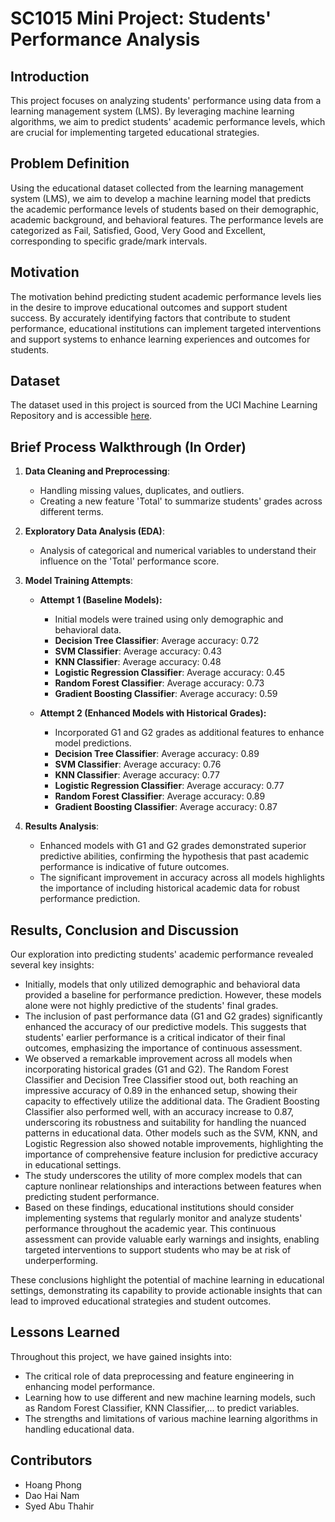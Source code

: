 # SC1015 Mini Project: Students' Performance Analysis

## Introduction
This project focuses on analyzing students' performance using data from a learning management system (LMS). By leveraging machine learning algorithms, we aim to predict students' academic performance levels, which are crucial for implementing targeted educational strategies.

## Problem Definition
Using the educational dataset collected from the learning management system (LMS), we aim to develop a machine learning model that predicts the academic performance levels of students based on their demographic, academic background, and behavioral features. The performance levels are categorized as Fail, Satisfied, Good, Very Good and Excellent, corresponding to specific grade/mark intervals.

## Motivation
The motivation behind predicting student academic performance levels lies in the desire to improve educational outcomes and support student success. By accurately identifying factors that contribute to student performance, educational institutions can implement targeted interventions and support systems to enhance learning experiences and outcomes for students.

## Dataset
The dataset used in this project is sourced from the UCI Machine Learning Repository and is accessible [here](https://archive.ics.uci.edu/dataset/320/student+performance).

## Brief Process Walkthrough (In Order)
1. **Data Cleaning and Preprocessing**:
   - Handling missing values, duplicates, and outliers.
   - Creating a new feature 'Total' to summarize students' grades across different terms.

2. **Exploratory Data Analysis (EDA)**:
   - Analysis of categorical and numerical variables to understand their influence on the 'Total' performance score.

3. **Model Training Attempts**:
   - **Attempt 1 (Baseline Models):**
     - Initial models were trained using only demographic and behavioral data.
     - **Decision Tree Classifier**: Average accuracy: 0.72
     - **SVM Classifier**: Average accuracy: 0.43
     - **KNN Classifier**: Average accuracy: 0.48
     - **Logistic Regression Classifier**: Average accuracy: 0.45
     - **Random Forest Classifier**: Average accuracy: 0.73
     - **Gradient Boosting Classifier**: Average accuracy: 0.59
   
   - **Attempt 2 (Enhanced Models with Historical Grades):**
     - Incorporated G1 and G2 grades as additional features to enhance model predictions.
     - **Decision Tree Classifier**: Average accuracy: 0.89
     - **SVM Classifier**: Average accuracy: 0.76
     - **KNN Classifier**: Average accuracy: 0.77
     - **Logistic Regression Classifier**: Average accuracy: 0.77
     - **Random Forest Classifier**: Average accuracy: 0.89
     - **Gradient Boosting Classifier**: Average accuracy: 0.87

4. **Results Analysis**:
   - Enhanced models with G1 and G2 grades demonstrated superior predictive abilities, confirming the hypothesis that past academic performance is indicative of future outcomes.
   - The significant improvement in accuracy across all models highlights the importance of including historical academic data for robust performance prediction.


## Results, Conclusion and Discussion
Our exploration into predicting students' academic performance revealed several key insights:
- Initially, models that only utilized demographic and behavioral data provided a baseline for performance prediction. However, these models alone were not highly predictive of the students' final grades.
- The inclusion of past performance data (G1 and G2 grades) significantly enhanced the accuracy of our predictive models. This suggests that students' earlier performance is a critical indicator of their final outcomes, emphasizing the importance of continuous assessment.
- We observed a remarkable improvement across all models when incorporating historical grades (G1 and G2). The Random Forest Classifier and Decision Tree Classifier stood out, both reaching an impressive accuracy of 0.89 in the enhanced setup, showing their capacity to effectively utilize the additional data. The Gradient Boosting Classifier also performed well, with an accuracy increase to 0.87, underscoring its robustness and suitability for handling the nuanced patterns in educational data. Other models such as the SVM, KNN, and Logistic Regression also showed notable improvements, highlighting the importance of comprehensive feature inclusion for predictive accuracy in educational settings.
- The study underscores the utility of more complex models that can capture nonlinear relationships and interactions between features when predicting student performance.
- Based on these findings, educational institutions should consider implementing systems that regularly monitor and analyze students' performance throughout the academic year. This continuous assessment can provide valuable early warnings and insights, enabling targeted interventions to support students who may be at risk of underperforming.

These conclusions highlight the potential of machine learning in educational settings, demonstrating its capability to provide actionable insights that can lead to improved educational strategies and student outcomes.

## Lessons Learned
Throughout this project, we have gained insights into:
- The critical role of data preprocessing and feature engineering in enhancing model performance.
- Learning how to use different and new machine learning models, such as Random Forest Classifier, KNN Classifier,... to predict variables.
- The strengths and limitations of various machine learning algorithms in handling educational data.

## Contributors
- Hoang Phong
- Dao Hai Nam
- Syed Abu Thahir
